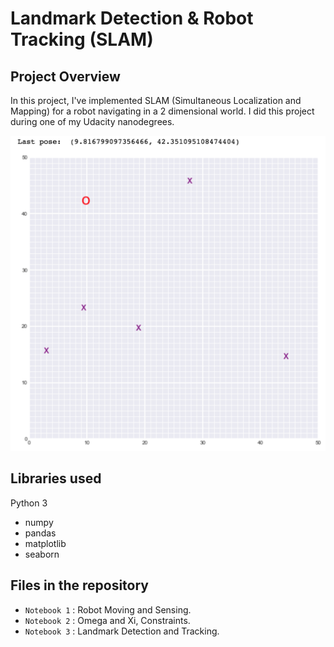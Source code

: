 # Landmark Detection & Robot Tracking (SLAM)

## Project Overview

In this project, I've implemented SLAM (Simultaneous Localization and Mapping) for a robot navigating in a 2 dimensional world. I did this project during one of my Udacity nanodegrees.

![robot_world](images/robot_world.png)

## Libraries used
Python 3
- numpy
- pandas
- matplotlib
- seaborn

## Files in the repository
- `Notebook 1` : Robot Moving and Sensing. 
- `Notebook 2` : Omega and Xi, Constraints.  
- `Notebook 3` : Landmark Detection and Tracking.
